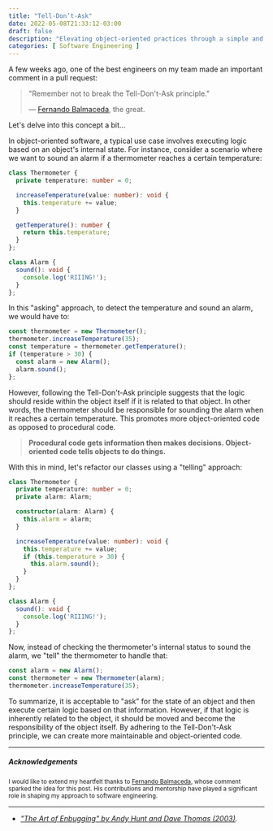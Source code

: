 ```yaml
---
title: "Tell-Don’t-Ask"
date: 2022-05-08T21:33:12-03:00
draft: false
description: "Elevating object-oriented practices through a simple and smarter design principle."
categories: [ Software Engineering ]
---
```


A few weeks ago, one of the best engineers on my team made an important comment in a pull request:

> "Remember not to break the Tell-Don't-Ask principle."
>
> — [Fernando Balmaceda](https://github.com/hack2024), the great.

Let's delve into this concept a bit...

In object-oriented software, a typical use case involves executing logic based on an object's internal state. For instance, consider a scenario where we want to sound an alarm if a thermometer reaches a certain temperature:

```typescript
class Thermometer {
  private temperature: number = 0;

  increaseTemperature(value: number): void {
    this.temperature += value;
  }

  getTemperature(): number {
    return this.temperature;
  }
};

class Alarm {
  sound(): void {
    console.log('RIIING!');
  }
};
```

In this "asking" approach, to detect the temperature and sound an alarm, we would have to:

```typescript
const thermometer = new Thermometer();
thermometer.increaseTemperature(35);
const temperature = thermometer.getTemperature();
if (temperature > 30) {
  const alarm = new Alarm();
  alarm.sound();
};
```

However, following the Tell-Don't-Ask principle suggests that the logic should reside within the object itself if it is related to that object. In other words, the thermometer should be responsible for sounding the alarm when it reaches a certain temperature. This promotes more object-oriented code as opposed to procedural code.

> **Procedural code gets information then makes decisions. Object-oriented code tells objects to do things.**

With this in mind, let's refactor our classes using a "telling" approach:

```typescript
class Thermometer {
  private temperature: number = 0;
  private alarm: Alarm;

  constructor(alarm: Alarm) {
    this.alarm = alarm;
  }

  increaseTemperature(value: number): void {
    this.temperature += value;
    if (this.temperature > 30) {
      this.alarm.sound();
    }
  }
};

class Alarm {
  sound(): void {
    console.log('RIIING!');
  }
};
```

Now, instead of checking the thermometer's internal status to sound the alarm, we "tell" the thermometer to handle that:

```typescript
const alarm = new Alarm();
const thermometer = new Thermometer(alarm);
thermometer.increaseTemperature(35);
```

To summarize, it is acceptable to "ask" for the state of an object and then execute certain logic based on that information. However, if that logic is inherently related to the object, it should be moved and become the responsibility of the object itself. By adhering to the Tell-Don't-Ask principle, we can create more maintainable and object-oriented code.

---

##### Acknowledgements

<span style="font-size:smaller;">
I would like to extend my heartfelt thanks to <a href="https://github.com/hack2024">Fernando Balmaceda</a>, whose comment sparked the idea for this post. His contributions and mentorship have played a significant role in shaping my approach to software engineering.
</span>


---

- *["The Art of Enbugging" by Andy Hunt and Dave Thomas (2003)](https://media.pragprog.com/articles/jan_03_enbug.pdf).*